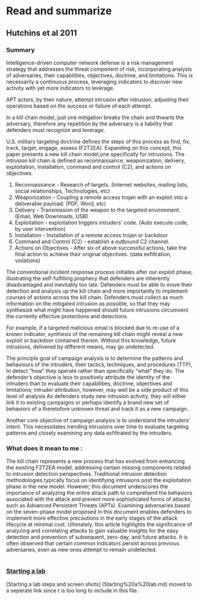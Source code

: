 # Read and summarize
## Hutchins et al 2011
### Summary
 
Intelligence-driven computer network defense is a risk management strategy that addresses the threat component of risk, incorporating analysis of adversaries, their capabilities, objectives, doctrine, and limitations. This is necessarily a continuous process, leveraging indicators to discover new activity with yet more indicators to leverage.
 
APT actors, by their nature, attempt intrusion after intrusion, adjusting their operations based on the success or failure of each attempt.
 
In a kill chain model, just one mitigation breaks the chain and thwarts the adversary, therefore any repetition by the adversary is a liability that defenders must recognize and leverage.
 
U.S. military targeting doctrine defines the steps of this process as find, fix, track, target, engage, assess (F2T2EA).
Expanding on this concept, this paper presents a new kill chain model,one specifically for intrusions.
The intrusion kill chain is defined as reconnaissance, weaponization, delivery, exploitation, installation, command and control (C2), and actions on objectives.
 
1.	Reconnaissance - Research of targets. (Internet websites, mailing lists, social relationships, Technologies, etc)
2.	Weaponization - Coupling a remote access trojan with an exploit into a deliverable payload. (PDF, Word, etc)
3.	Delivery - Transmission of the weapon to the targeted environment. (Email, Web Downloads, USB)
4.	Exploitation - exploitation triggers intruders’ code. (Auto execute code, by user intervention)
5.	Installation - Installation of a remote access trojan or backdoor
6.	Command and Control (C2)  - establish a outbound C2 channel.
7.	Actions on Objectives - After six of above successful actions, take the final action to achieve their original objectives. (data exfiltration, violations)
 
The conventional incident response process initiates after our exploit phase, illustrating the self-fulfilling prophecy that defenders are inherently disadvantaged and inevitably too late. Defenders must be able to move their detection and analysis up the kill chain and more importantly to implement courses of actions across the kill chain. Defenders must collect as much information on the mitigated intrusion as possible, so that they may synthesize what might have happened should future intrusions circumvent the currently effective protections and detections
 
For example, if a targeted malicious email is blocked due to re-use of a known indicator, synthesis of the remaining kill chain might reveal a new exploit or backdoor contained therein. Without this knowledge, future intrusions, delivered by different means, may go undetected.
 
The principle goal of campaign analysis is to determine the patterns and behaviours of the intruders, their tactics, techniques, and procedures (TTP), to detect “how” they operate rather than specifically “what” they do.
The defender’s objective is less to positively attribute the identity of the intruders than to evaluate their capabilities, doctrine, objectives and limitations; intruder attribution, however, may well be a side product of this level of analysis
As defenders study new intrusion activity, they will either link it to existing campaigns or perhaps identify a brand new set of behaviors of a theretofore unknown threat and track it as a new campaign.
 
Another core objective of campaign analysis is to understand the intruders’ intent. This necessitates trending intrusions over time to evaluate targeting patterns and closely examining any data exfiltrated by the intruders.
 
 
### What does it mean to me :
 
The kill chain represents a new process that has evolved from enhancing the existing F2T2EA model, addressing certain missing components related to intrusion detection perspectives. 
Traditional intrusion detection methodologies typically focus on identifying intrusions post the exploitation phase in the new model. However, this document underscores the importance of analyzing the entire attack path to comprehend the behaviors associated with the attack and prevent more sophisticated forms of attacks, such as Advanced Persistent Threats (APTs). Examining adversaries based on the seven-phase model proposed in this document enables defenders to implement more effective precautions in the early stages of the attack lifecycle at minimal cost. Ultimately, this article highlights the significance of analyzing and correlating attacks to gain valuable insights for the easy detection and prevention of subsequent, zero-day, and future attacks. It is often observed that certain common indicators persist across previous adversaries, even as new ones attempt to remain undetected.

#
### [Starting a lab](Starting%20a%20lab.md)
[Starting a lab steps and screen shots] (Starting%20a%20lab.md) moved to a seperate link since t is too long to include in this file.
